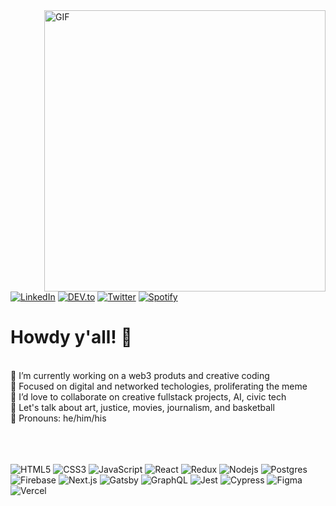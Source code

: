<img align="right" width="450px" height="auto" alt="GIF" src="https://i.pinimg.com/originals/e4/26/70/e426702edf874b181aced1e2fa5c6cde.gif" />

<a href="https://www.linkedin.com/in/absphreak" target="_blank"><img src="https://img.shields.io/badge/LinkedIn-%230077B5.svg?&style=flat-square&logo=linkedin&logoColor=white" alt="LinkedIn"></a>
<a href="https://dev.to/thekidnamedkd" target="_blank"><img src="https://img.shields.io/badge/DEV-%230A0A0A.svg?&style=flat-square&logo=DEV.to&logoColor=white" alt="DEV.to"></a>
<a href="https://www.twitter.com/thekidnamedkd" target="_blank"><img src="https://img.shields.io/badge/Twitter-%231DA1F2.svg?&style=flat-square&logo=Twitter&logoColor=white" alt="Twitter"></a>
<a href="https://open.spotify.com/user/kidnamedkd?si=DumBEjZPQTGVZVqIxdfgkg" target="_blank"><img src="https://img.shields.io/badge/Spotify-%231ED760.svg?&style=flat-square&logo=spotify&logoColor=white" alt="Spotify"></a>

# Howdy y'all! 🤠 
<br />
🍟 I’m currently working on a web3 produts and creative coding<br/>
🍔 Focused on digital and networked techologies, proliferating the meme<br/>
🌯 I’d love to collaborate on creative fullstack projects, AI, civic tech<br/>
🍜 Let's talk about art, justice, movies, journalism, and basketball<br/>
🥞 Pronouns: he/him/his<br/>
<br />
<br />
<br />

![HTML5](https://img.shields.io/badge/-HTML5-black?style=flat-square&logo=html5)
![CSS3](https://img.shields.io/badge/-CSS3-black?style=flat-square&logo=css3)
![JavaScript](https://img.shields.io/badge/-JavaScript-black?style=flat-square&logo=javascript)
![React](https://img.shields.io/badge/-React-black?style=flat-square&logo=react)
![Redux](https://img.shields.io/badge/-Redux-black?style=flat-square&logo=Redux)
![Nodejs](https://img.shields.io/badge/-Nodejs-black?style=flat-square&logo=Node.js)
![Postgres](https://img.shields.io/badge/-PostgreSQL-black?style=flat-square&logo=postgresql)
![Firebase](https://img.shields.io/badge/-Firebase-black?style=flat-square&logo=Firebase)
![Next.js](https://img.shields.io/badge/-Next-black?style=flat-square&logo=Next.js)
![Gatsby](https://img.shields.io/badge/-Gatsby-black?style=flat-square&logo=Gatsby)
![GraphQL](https://img.shields.io/badge/-GraphQL-black?style=flat-square&logo=GraphQL)
![Jest](https://img.shields.io/badge/-Jest-black?style=flat-square&logo=Jest)
![Cypress](https://img.shields.io/badge/-Cypress-black?style=flat-square&logo=Cypress)
![Figma](https://img.shields.io/badge/-Figma-black?style=flat-square&logo=figma)
![Vercel](https://img.shields.io/badge/-Vercel-black?style=flat-square&logo=vercel)
